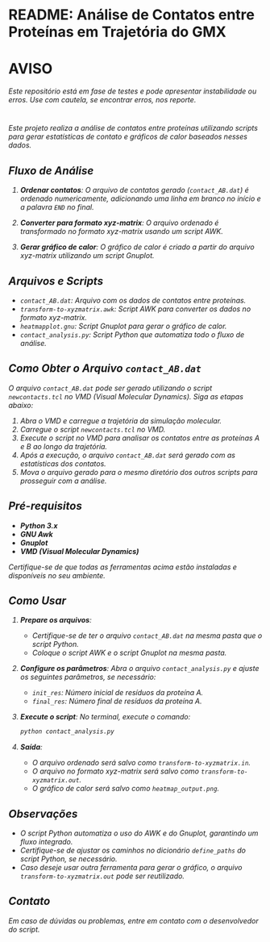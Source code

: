 # README: Análise de Contatos entre Proteínas em Trajetória do GMX 

<h1></h1>

# AVISO 

<i> Este repositório está em fase de testes e pode apresentar instabilidade ou erros. Use com cautela, se encontrar erros, nos reporte.<br>

<h1></h1>

Este projeto realiza a análise de contatos entre proteínas utilizando scripts para gerar estatísticas de contato e gráficos de calor baseados nesses dados.

## Fluxo de Análise

1. **Ordenar contatos**:
   O arquivo de contatos gerado (`contact_AB.dat`) é ordenado numericamente, adicionando uma linha em branco no início e a palavra `END` no final.

2. **Converter para formato xyz-matrix**:
   O arquivo ordenado é transformado no formato xyz-matrix usando um script AWK.

3. **Gerar gráfico de calor**:
   O gráfico de calor é criado a partir do arquivo xyz-matrix utilizando um script Gnuplot.

## Arquivos e Scripts

- `contact_AB.dat`: Arquivo com os dados de contatos entre proteínas.
- `transform-to-xyzmatrix.awk`: Script AWK para converter os dados no formato xyz-matrix.
- `heatmapplot.gnu`: Script Gnuplot para gerar o gráfico de calor.
- `contact_analysis.py`: Script Python que automatiza todo o fluxo de análise.

## Como Obter o Arquivo `contact_AB.dat`

O arquivo `contact_AB.dat` pode ser gerado utilizando o script `newcontacts.tcl` no VMD (Visual Molecular Dynamics). Siga as etapas abaixo:

1. Abra o VMD e carregue a trajetória da simulação molecular.
2. Carregue o script `newcontacts.tcl` no VMD.
3. Execute o script no VMD para analisar os contatos entre as proteínas A e B ao longo da trajetória.
4. Após a execução, o arquivo `contact_AB.dat` será gerado com as estatísticas dos contatos.
5. Mova o arquivo gerado para o mesmo diretório dos outros scripts para prosseguir com a análise.

## Pré-requisitos

- **Python 3.x**
- **GNU Awk**
- **Gnuplot**
- **VMD (Visual Molecular Dynamics)**

Certifique-se de que todas as ferramentas acima estão instaladas e disponíveis no seu ambiente.

## Como Usar

1. **Prepare os arquivos**:
   - Certifique-se de ter o arquivo `contact_AB.dat` na mesma pasta que o script Python.
   - Coloque o script AWK e o script Gnuplot na mesma pasta.

2. **Configure os parâmetros**:
   Abra o arquivo `contact_analysis.py` e ajuste os seguintes parâmetros, se necessário:
   - `init_res`: Número inicial de resíduos da proteína A.
   - `final_res`: Número final de resíduos da proteína A.

3. **Execute o script**:
   No terminal, execute o comando:
   ```bash
   python contact_analysis.py
   ```

4. **Saída**:
   - O arquivo ordenado será salvo como `transform-to-xyzmatrix.in`.
   - O arquivo no formato xyz-matrix será salvo como `transform-to-xyzmatrix.out`.
   - O gráfico de calor será salvo como `heatmap_output.png`.

## Observações

- O script Python automatiza o uso do AWK e do Gnuplot, garantindo um fluxo integrado.
- Certifique-se de ajustar os caminhos no dicionário `define_paths` do script Python, se necessário.
- Caso deseje usar outra ferramenta para gerar o gráfico, o arquivo `transform-to-xyzmatrix.out` pode ser reutilizado.

## Contato
Em caso de dúvidas ou problemas, entre em contato com o desenvolvedor do script.

